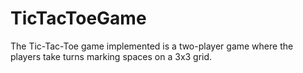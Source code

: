 # TicTacToeGame
The Tic-Tac-Toe game  implemented is a two-player game where the players take turns marking spaces on a 3x3 grid. 
